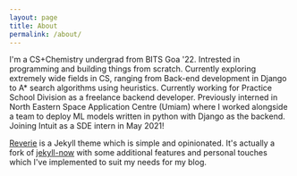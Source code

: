```yaml
---
layout: page
title: About
permalink: /about/
---
```


I'm a CS+Chemistry undergrad from BITS Goa '22. Intrested in programming and building things from scratch. Currently exploring extremely wide fields in CS, ranging from Back-end development in Django to A* search algorithms using heuristics. Currently working for Practice School Division as a freelance backend developer. Previously interned in North Eastern Space Application Centre (Umiam) where I worked alongside a team to deploy ML models written in python with Django as the backend. Joining Intuit as a SDE intern in May 2021! 

[Reverie](https://github.com/amitmerchant1990/reverie) is a Jekyll theme which is simple and opinionated. It's actually a fork of [jekyll-now](https://github.com/barryclark/jekyll-now) with some additional features and personal touches which I've implemented to suit my needs for my blog.




